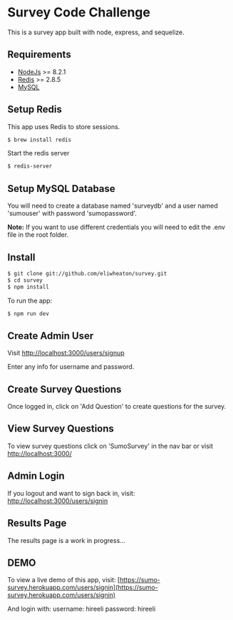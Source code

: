 # Survey Code Challenge

This is a survey app built with node, express, and sequelize.

## Requirements

* [NodeJs](https://nodejs.org) >= 8.2.1
* [Redis](https://redis.io/) >= 2.8.5
* [MySQL](https://www.mysql.com/)

## Setup Redis

This app uses Redis to store sessions.

```sh
$ brew install redis
```

Start the redis server

```sh
$ redis-server
```

## Setup MySQL Database

You will need to create a database named 'surveydb' and a user named 'sumouser' with password 'sumopassword'.

**Note:** If you want to use different credentials you will need to edit the .env file in the root folder.


## Install

```sh
$ git clone git://github.com/eliwheaton/survey.git
$ cd survey
$ npm install
```

To run the app:

```sh
$ npm run dev
```

## Create Admin User

Visit [http://localhost:3000/users/signup](http://localhost:3000/users/signup)

Enter any info for username and password.

## Create Survey Questions

Once logged in, click on 'Add Question' to create questions for the survey.

## View Survey Questions

To view survey questions click on 'SumoSurvey' in the nav bar or visit [http://localhost:3000/](http://localhost:3000/)

## Admin Login

If you logout and want to sign back in, visit: [http://localhost:3000/users/signin](http://localhost:3000/users/signin)

## Results Page

The results page is a work in progress...

## DEMO

To view a live demo of this app, visit: [https://sumo-survey.herokuapp.com/users/signin](https://sumo-survey.herokuapp.com/users/signin)

And login with:
username: hireeli
password: hireeli










